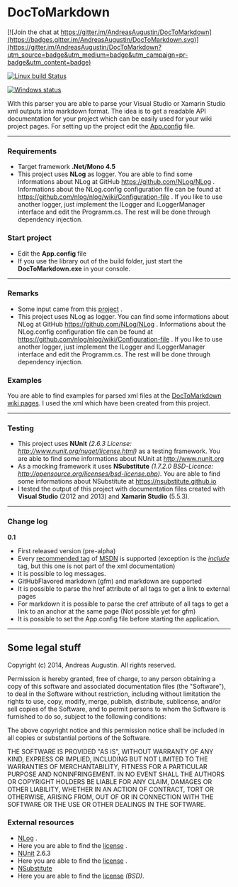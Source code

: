 DocToMarkdown
=============

[![Join the chat at https://gitter.im/AndreasAugustin/DocToMarkdown](https://badges.gitter.im/AndreasAugustin/DocToMarkdown.svg)](https://gitter.im/AndreasAugustin/DocToMarkdown?utm_source=badge&utm_medium=badge&utm_campaign=pr-badge&utm_content=badge)

[![Linux build Status](https://travis-ci.org/AndreasAugustin/DocToMarkdown.svg?branch=development)](https://travis-ci.org/AndreasAugustin/DocToMarkdown)

[![Windows status](https://ci.appveyor.com/api/projects/status/8xi2i2h5twfj051w?svg=true)](https://ci.appveyor.com/project/AndreasAugustin/doctomarkdown)

With this parser you are able to parse your Visual Studio or Xamarin Studio xml outputs into markdown format.
The idea is to get a readable API documentation for your project which can be easily used for your wiki project pages. For setting up the project edit the [App.config](https://github.com/AndreasAugustin/DocToMarkdown/blob/master/src/DocToMarkdown/App.config) file.

---
### Requirements ###
- Target framework **.Net/Mono 4.5**
- This project uses **NLog** as logger. You are able to find some informations about NLog at GitHub https://github.com/NLog/NLog . Informations about the NLog.config configuration file can be found at https://github.com/nlog/nlog/wiki/Configuration-file . If you like to use another logger, just implement the ILogger and ILoggerManager interface and edit the Programm.cs. The rest will be done through dependency injection.

### Start project ###
- Edit the **App.config** file
- If you use the library out of the build folder, just start the **DocToMarkdown.exe** in your console.  

---
### Remarks ###

- Some input came from this [project](https://gist.github.com/lontivero/593fc51f1208555112e0) .
- This project uses NLog as logger. You can find some informations about NLog at GitHub https://github.com/NLog/NLog .   Informations about the NLog.config configuration file can be found at https://github.com/nlog/nlog/wiki/Configuration-file  . If you like to use another logger, just implement the ILogger and ILoggerManager interface and edit the Programm.cs. The rest will be done through dependency injection.


### Examples ###
You are able to find examples for parsed xml files at the [DocToMarkdown wiki pages](https://github.com/AndreasAugustin/DocToMarkdown/wiki). I used the xml which have been created from this project.

---
### Testing ###
- This project uses **NUnit** *(2.6.3 License: http://www.nunit.org/nuget/license.html)* as a testing framework. You are able to find some informations about NUnit at http://www.nunit.org
- As a mocking framework it uses **NSubstitute** *(1.7.2.0 BSD-Licence: http://opensource.org/licenses/bsd-license.php)*. You are able to find some informations about NSubstitute at https://nsubstitute.github.io
- I tested the output of this project with documentation files created with **Visual Studio** (2012 and 2013) and **Xamarin Studio** (5.5.3).

---
### Change log ###
**0.1**
- First released version (pre-alpha)
- Every [recommended tag](http://msdn.microsoft.com/en-us/library/5ast78ax.aspx) of [MSDN](http://msdn.microsoft.com/en-us) is supported (exception is the [*include*](http://msdn.microsoft.com/en-us/library/9h8dy30z.aspx) tag, but this one is not part of the xml documentation)
- It is possible to log messages.
- GitHubFlavored markdown (gfm) and markdown are supported
- It is possible to parse the href attribute of all tags to get a link to external pages
- For markdown it is possible to parse the cref attribute of all tags to get a link to an anchor at the same page (Not possible yet for gfm)
- It is possible to set the App.config file before starting the application.


---
## Some legal stuff ##

Copyright (c) 2014, Andreas Augustin. All rights reserved.

Permission is hereby granted, free of charge, to any person obtaining a copy
of this software and associated documentation files (the "Software"), to deal
in the Software without restriction, including without limitation the rights
to use, copy, modify, merge, publish, distribute, sublicense, and/or sell
copies of the Software, and to permit persons to whom the Software is
furnished to do so, subject to the following conditions:

The above copyright notice and this permission notice shall be included in all
copies or substantial portions of the Software.

THE SOFTWARE IS PROVIDED "AS IS", WITHOUT WARRANTY OF ANY KIND, EXPRESS OR
IMPLIED, INCLUDING BUT NOT LIMITED TO THE WARRANTIES OF MERCHANTABILITY,
FITNESS FOR A PARTICULAR PURPOSE AND NONINFRINGEMENT. IN NO EVENT SHALL THE
AUTHORS OR COPYRIGHT HOLDERS BE LIABLE FOR ANY CLAIM, DAMAGES OR OTHER
LIABILITY, WHETHER IN AN ACTION OF CONTRACT, TORT OR OTHERWISE, ARISING FROM,
OUT OF OR IN CONNECTION WITH THE SOFTWARE OR THE USE OR OTHER DEALINGS IN THE
SOFTWARE.

### External resources ###
- [NLog](https://github.com/NLog/NLog) .
 - Here you are able to find the [license](https://github.com/NLog/NLog/blob/master/LICENSE.txt) .
- [NUnit](http://www.nunit.org) 2.6.3
 - Here you are able to find the [license](http://www.nunit.org/nuget/license.html) .
- [NSubstitute](https://nsubstitute.github.io)
 - Here you are able to find the [license](http://opensource.org/licenses/bsd-license.php) *(BSD)*.
